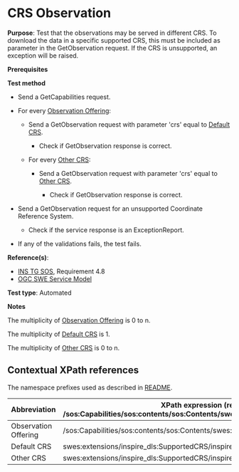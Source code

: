 # CRS Observation

**Purpose**: Test that the observations may be served in different CRS. To download the data in a specific supported CRS, this must be included as parameter in the GetObservation request. If the CRS is unsupported, an exception will be raised.

**Prerequisites**

**Test method**

* Send a GetCapabilities request.

* For every [Observation Offering](#observationOffering):

    * Send a GetObservation request with parameter 'crs' equal to [Default CRS](#defaultcrs).

        * Check if GetObservation response is correct.

    * For every [Other CRS](#othercrs):

        * Send a GetObservation request with parameter 'crs' equal to [Other CRS](#othercrs).

            * Check if GetObservation response is correct.

* Send a GetObservation request for an unsupported Coordinate Reference System.

  * Check if the service response is an ExceptionReport.

* If any of the validations fails, the test fails.

**Reference(s)**:

* [INS TG SOS](http://inspire.ec.europa.eu/id/document/tg/download-sos/1.0), Requirement 4.8
* [OGC SWE Service Model](http://portal.opengeospatial.org/files/?artifact_id=38476)

**Test type**: Automated

**Notes**

The multiplicity of [Observation Offering](#observationOffering) is 0 to n.

The multiplicity of [Default CRS](#defaultcrs) is 1.

The multiplicity of [Other CRS](#othercrs) is 0 to n.

## Contextual XPath references

The namespace prefixes used as described in [README](http://inspire.ec.europa.eu/id/ats/download-sos/1.0/sos-pre-defined/README#namespaces).

| Abbreviation                                               |  XPath expression (relative to /sos:Capabilities/sos:contents/sos:Contents/swes:offering/sos:ObservationOffering) |
| ---------------------------------------------------------- | ------------------------------------------------------------------------- |
| Observation Offering <a name="observationOffering"></a> | /sos:Capabilities/sos:contents/sos:Contents/swes:offering/sos:ObservationOffering |
| Default CRS <a name="defaultcrs"></a> | swes:extensions/inspire_dls:SupportedCRS/inspire_dls:DefaultCRS |
| Other CRS <a name="othercrs"></a> | swes:extensions/inspire_dls:SupportedCRS/inspire_dls:OtherCRS |